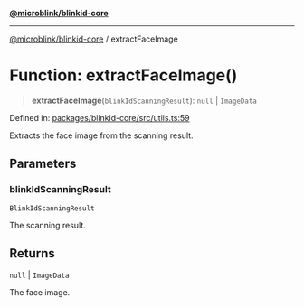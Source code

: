 [**@microblink/blinkid-core**](../README.md)

---

[@microblink/blinkid-core](../README.md) / extractFaceImage

# Function: extractFaceImage()

> **extractFaceImage**(`blinkIdScanningResult`): `null` \| `ImageData`

Defined in: [packages/blinkid-core/src/utils.ts:59](https://github.com/BlinkID/blinkid-web/blob/main/packages/blinkid-core/src/utils.ts)

Extracts the face image from the scanning result.

## Parameters

### blinkIdScanningResult

`BlinkIdScanningResult`

The scanning result.

## Returns

`null` \| `ImageData`

The face image.
